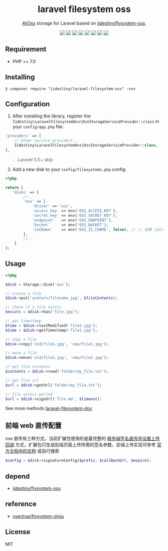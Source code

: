 <h1 align="center">laravel filesystem oss</h1>

<p align="center">
<a href="https://www.aliyun.com/product/oss">AliOss</a> storage for Laravel based on <a href="https://github.com/iiDestiny/flysystem-oss">iidestiny/flysystem-oss</a>.
</p>

<p align="center">
<a href="https://github.com/iiDestiny/flysystem-oss"><img src="https://travis-ci.org/iiDestiny/flysystem-oss.svg?branch=master"></a>
<a href="https://github.com/iiDestiny/flysystem-oss"><img src="https://github.styleci.io/repos/163501119/shield"></a>
<a href="https://github.com/iiDestiny/laravel-filesystem-oss"><img src="https://poser.pugx.org/iidestiny/laravel-filesystem-oss/v/stable"></a>
<a href="https://github.com/iiDestiny/laravel-filesystem-oss"><img src="https://poser.pugx.org/iidestiny/laravel-filesystem-oss/downloads"></a>
<a href="https://github.com/iiDestiny/laravel-filesystem-oss"><img src="https://poser.pugx.org/iidestiny/laravel-filesystem-oss/v/unstable"></a>
<a href="https://scrutinizer-ci.com/g/iiDestiny/flysystem-oss/?branch=master"><img src="https://scrutinizer-ci.com/g/iiDestiny/flysystem-oss/badges/quality-score.png?b=master"></a>
<a href="https://github.com/iiDestiny/laravel-filesystem-oss"><img src="https://badges.frapsoft.com/os/v1/open-source.svg?v=103"></a>
<a href="https://github.com/iiDestiny/laravel-filesystem-oss"><img src="https://poser.pugx.org/iidestiny/laravel-filesystem-oss/license"></a>
</p>

## Requirement

-   PHP >= 7.0

## Installing

```shell
$ composer require "iidestiny/laravel-filesystem-oss" -vvv
```

## Configuration

1. After installing the library, register the `Iidestiny\LaravelFilesystemOss\OssStorageServiceProvider::class` in your `config/app.php` file:

```php
'providers' => [
    // Other service providers...
    Iidestiny\LaravelFilesystemOss\OssStorageServiceProvider::class,
],
```

> Laravel 5.5+ skip

2. Add a new disk to your `config/filesystems.php` config:

```php
<?php

return [
   'disks' => [
        //...
        'oss' => [
            'driver' => 'oss',
            'access_key' => env('OSS_ACCESS_KEY'),
            'secret_key' => env('OSS_SECRET_KEY'),
            'endpoint'   => env('OSS_ENDPOINT'),
            'bucket'     => env('OSS_BUCKET'),
            'isCName'    => env('OSS_IS_CNAME', false), // // 如果 isCname 为 false，endpoint 应配置 oss 提供的域名如：`oss-cn-beijing.aliyuncs.com`，否则为自定义域名，，cname 或 cdn 请自行到阿里 oss 后台配置并绑定 bucket
        ],
        //...
    ]
];
```

## Usage

```php
<?php

$disk = Storage::disk('oss');

// create a file
$disk->put('avatars/filename.jpg', $fileContents);

// check if a file exists
$exists = $disk->has('file.jpg');

// get timestamp
$time = $disk->lastModified('file1.jpg');
$time = $disk->getTimestamp('file1.jpg');

// copy a file
$disk->copy('old/file1.jpg', 'new/file1.jpg');

// move a file
$disk->move('old/file1.jpg', 'new/file1.jpg');

// get file contents
$contents = $disk->read('folder/my_file.txt');

// get file url
$url = $disk->getUrl('folder/my_file.txt');

// file access period
$url = $disk->signUrl('file.md', $timeout);
```

See more methods [laravel-filesystem-doc](https://laravel.com/docs/5.5/filesystem)

## 前端 web 直传配置

oss 直传有三种方式，当前扩展包使用的是最完整的 [服务端签名直传并设置上传回调](https://help.aliyun.com/document_detail/31927.html?spm=a2c4g.11186623.2.10.5602668eApjlz3#concept-qp2-g4y-5db) 方式，扩展包只生成前端页面上传所需的签名参数，前端上传实现可参考 [官方文档中的实例](https://help.aliyun.com/document_detail/31927.html?spm=a2c4g.11186623.2.10.5602668eApjlz3#concept-qp2-g4y-5db) 或自行搜索

```php
$config = $disk->signatureConfig($prefix, $callBackUrl, $expire);
```

## depend

-   [iidestiny/flysystem-oss](https://github.com/iiDestiny/flysystem-oss)

## reference

-   [overtrue/flysystem-qiniu](https://github.com/overtrue/flysystem-qiniu)

## License

MIT
